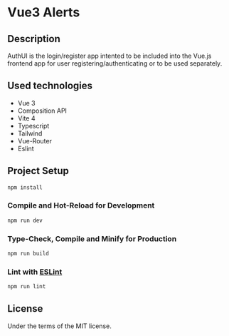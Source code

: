 # Vue3 Alerts

## Description

AuthUI is the login/register app intented to be included into the Vue.js frontend app for user registering/authenticating or to be used separately.

## Used technologies

- Vue 3
- Composition API
- Vite 4
- Typescript
- Tailwind
- Vue-Router
- Eslint

## Project Setup

```sh
npm install
```

### Compile and Hot-Reload for Development

```sh
npm run dev
```

### Type-Check, Compile and Minify for Production

```sh
npm run build
```

### Lint with [ESLint](https://eslint.org/)

```sh
npm run lint
```

## License

Under the terms of the MIT license.
